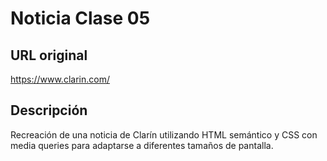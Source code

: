 # Noticia Clase 05

## URL original

https://www.clarin.com/

## Descripción

Recreación de una noticia de Clarín utilizando HTML semántico y CSS con media queries para adaptarse a diferentes tamaños de pantalla.
